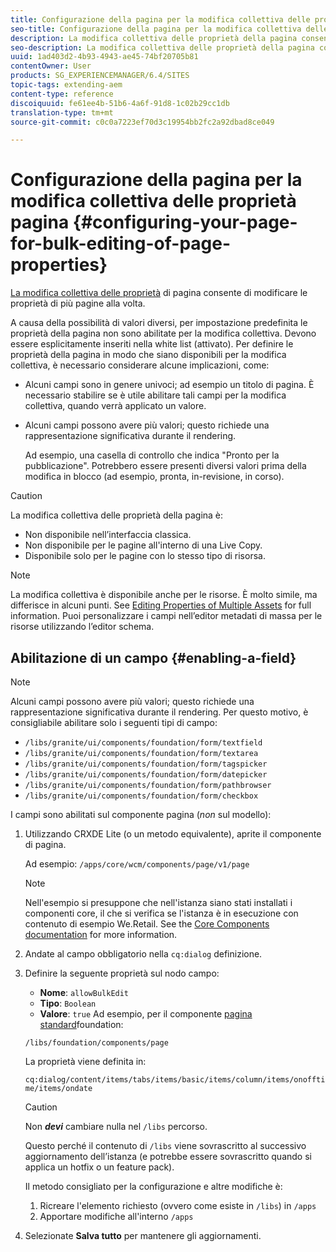 ```yaml
---
title: Configurazione della pagina per la modifica collettiva delle proprietà pagina
seo-title: Configurazione della pagina per la modifica collettiva delle proprietà pagina
description: La modifica collettiva delle proprietà della pagina consente di modificare le proprietà di più pagine contemporaneamente
seo-description: La modifica collettiva delle proprietà della pagina consente di modificare le proprietà di più pagine contemporaneamente
uuid: 1ad403d2-4b93-4943-ae45-74bf20705b81
contentOwner: User
products: SG_EXPERIENCEMANAGER/6.4/SITES
topic-tags: extending-aem
content-type: reference
discoiquuid: fe61ee4b-51b6-4a6f-91d8-1c02b29cc1db
translation-type: tm+mt
source-git-commit: c0c0a7223ef70d3c19954bb2fc2a92dbad8ce049

---
```



# Configurazione della pagina per la modifica collettiva delle proprietà pagina {#configuring-your-page-for-bulk-editing-of-page-properties}

[La modifica collettiva delle proprietà](/help/sites-authoring/editing-page-properties.md#from-the-sites-console-multiple-pages) di pagina consente di modificare le proprietà di più pagine alla volta.

A causa della possibilità di valori diversi, per impostazione predefinita le proprietà della pagina non sono abilitate per la modifica collettiva. Devono essere esplicitamente inseriti nella white list (attivato). Per definire le proprietà della pagina in modo che siano disponibili per la modifica collettiva, è necessario considerare alcune implicazioni, come:

* Alcuni campi sono in genere univoci; ad esempio un titolo di pagina. È necessario stabilire se è utile abilitare tali campi per la modifica collettiva, quando verrà applicato un valore.
* Alcuni campi possono avere più valori; questo richiede una rappresentazione significativa durante il rendering.

   Ad esempio, una casella di controllo che indica &quot;Pronto per la pubblicazione&quot;. Potrebbero essere presenti diversi valori prima della modifica in blocco (ad esempio, pronta, in-revisione, in corso).

>[!CAUTION]
>
>La modifica collettiva delle proprietà della pagina è:
>
>* Non disponibile nell’interfaccia classica.
>* Non disponibile per le pagine all&#39;interno di una Live Copy.
>* Disponibile solo per le pagine con lo stesso tipo di risorsa.
>



>[!NOTE]
>
>La modifica collettiva è disponibile anche per le risorse. È molto simile, ma differisce in alcuni punti. See [Editing Properties of Multiple Assets](/help/assets/managing-multiple-assets.md) for full information. Puoi personalizzare i campi nell’editor metadati di massa per le risorse utilizzando l’editor [](/help/assets/metadata-schemas.md)schema.

## Abilitazione di un campo {#enabling-a-field}

>[!NOTE]
>
>Alcuni campi possono avere più valori; questo richiede una rappresentazione significativa durante il rendering. Per questo motivo, è consigliabile abilitare solo i seguenti tipi di campo:
>
>* `/libs/granite/ui/components/foundation/form/textfield`
>* `/libs/granite/ui/components/foundation/form/textarea`
>* `/libs/granite/ui/components/foundation/form/tagspicker`
>* `/libs/granite/ui/components/foundation/form/datepicker`
>* `/libs/granite/ui/components/foundation/form/pathbrowser`
>* `/libs/granite/ui/components/foundation/form/checkbox`
>



I campi sono abilitati sul componente pagina (*non* sul modello):

1. Utilizzando CRXDE Lite (o un metodo equivalente), aprite il componente di pagina.

   Ad esempio: `/apps/core/wcm/components/page/v1/page`

   >[!NOTE]
   >
   >Nell&#39;esempio si presuppone che nell&#39;istanza siano stati installati i componenti core, il che si verifica se l&#39;istanza è in esecuzione con contenuto di esempio We.Retail. See the [Core Components documentation](https://docs.adobe.com/content/help/en/experience-manager-core-components/using/introduction.html) for more information.

1. Andate al campo obbligatorio nella `cq:dialog` definizione.
1. Definire la seguente proprietà sul nodo campo:

   * **Nome**: `allowBulkEdit`
   * **Tipo**: `Boolean`
   * **Valore**: `true`
   Ad esempio, per il componente [pagina standard](/help/sites-authoring/default-components-foundation.md)foundation:

   `/libs/foundation/components/page`

   La proprietà viene definita in:

   `cq:dialog/content/items/tabs/items/basic/items/column/items/onofftime/items/ondate`

   >[!CAUTION]
   >
   >Non ***devi*** cambiare nulla nel `/libs` percorso.
   >
   >Questo perché il contenuto di `/libs` viene sovrascritto al successivo aggiornamento dell’istanza (e potrebbe essere sovrascritto quando si applica un hotfix o un feature pack).
   >
   >Il metodo consigliato per la configurazione e altre modifiche è:
   >
   >    1. Ricreare l&#39;elemento richiesto (ovvero come esiste in `/libs`) in `/apps`
   >    1. Apportare modifiche all&#39;interno `/apps`


1. Selezionate **Salva tutto** per mantenere gli aggiornamenti.

